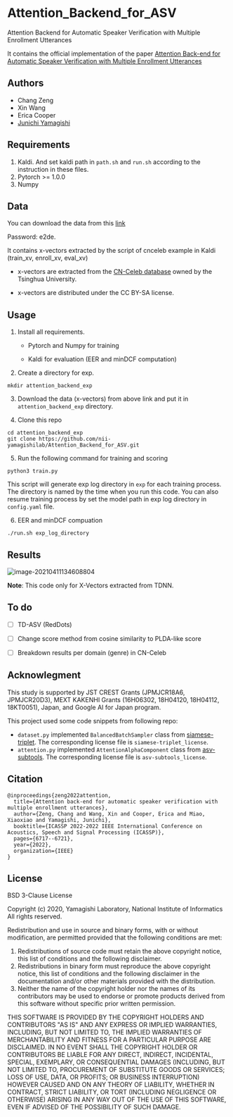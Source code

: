 # Attention_Backend_for_ASV
Attention Backend for Automatic Speaker Verification with Multiple Enrollment Utterances

It contains the official implementation of the paper [Attention Back-end for Automatic Speaker Verification with Multiple Enrollment Utterances](https://arxiv.org/abs/2104.01541)

## Authors

- Chang Zeng
- Xin Wang
- Erica Cooper
- [Junichi Yamagishi](https://nii-yamagishilab.github.io/)

## Requirements

1. Kaldi. And set kaldi path in `path.sh` and `run.sh` according to the instruction in these files.
2. Pytorch >= 1.0.0
3. Numpy

## Data

You can download the data from this [link](https://dubox.com/s/1m8n3h7zP4lr1UA64aFYPfQ)

Password: e2de.

It contains x-vectors extracted by the script of cnceleb example in Kaldi (train_xv, enroll_xv, eval_xv)

- x-vectors are extracted from the [CN-Celeb database](http://www.openslr.org/82/) owned by the Tsinghua University.

- x-vectors are distributed under the CC BY-SA license.

## Usage

1. Install all requirements.

    - Pytorch and Numpy for training

    - Kaldi for evaluation (EER and minDCF computation)

2. Create a directory for exp.

```
mkdir attention_backend_exp
```

3. Download the data (x-vectors) from above link and put it in `attention_backend_exp` directory.

4. Clone this repo 

```
cd attention_backend_exp
git clone https://github.com/nii-yamagishilab/Attention_Backend_for_ASV.git
```

5. Run the following command for training and scoring

```
python3 train.py
```

This script will generate exp log directory in `exp` for each training process. The directory is named by the time when you run this code. You can also resume training process by set the model path in exp log directory in `config.yaml` file.

6. EER and minDCF compuation

```
./run.sh exp_log_directory
```

## Results

![image-20210411134608804](https://i.loli.net/2021/04/11/hmEyBCFvSIbJ4Ro.png)

**Note**: This code only for X-Vectors extracted from TDNN.

## To do

- [ ] TD-ASV (RedDots)

- [ ] Change score method from cosine similarity to PLDA-like score

- [ ] Breakdown results per domain (genre) in CN-Celeb

## Acknowlegment

This study is supported by JST CREST Grants (JPMJCR18A6, JPMJCR20D3), MEXT KAKENHI Grants (16H06302, 18H04120, 18H04112, 18KT0051), Japan, and Google AI for Japan program.


This project used some code snippets from following repo:

- `dataset.py` implemented `BalancedBatchSampler` class from [siamese-triplet](https://github.com/adambielski/siamese-triplet). The corresponding license file is `siamese-triplet_license`.
- `attention.py` implemented `AttentionAlphaComponent` class from [asv-subtools](https://github.com/Snowdar/asv-subtools). The corresponding license file is `asv-subtools_license`.

## Citation

```
@inproceedings{zeng2022attention,
  title={Attention back-end for automatic speaker verification with multiple enrollment utterances},
  author={Zeng, Chang and Wang, Xin and Cooper, Erica and Miao, Xiaoxiao and Yamagishi, Junichi},
  booktitle={ICASSP 2022-2022 IEEE International Conference on Acoustics, Speech and Signal Processing (ICASSP)},
  pages={6717--6721},
  year={2022},
  organization={IEEE}
}
```

## License

BSD 3-Clause License

Copyright (c) 2020, Yamagishi Laboratory, National Institute of Informatics All rights reserved.

Redistribution and use in source and binary forms, with or without modification, are permitted provided that the following conditions are met:

1. Redistributions of source code must retain the above copyright notice, this list of conditions and the following disclaimer.
2. Redistributions in binary form must reproduce the above copyright notice, this list of conditions and the following disclaimer in the documentation and/or other materials provided with the distribution.
3. Neither the name of the copyright holder nor the names of its contributors may be used to endorse or promote products derived from this software without specific prior written permission.

THIS SOFTWARE IS PROVIDED BY THE COPYRIGHT HOLDERS AND CONTRIBUTORS "AS IS" AND ANY EXPRESS OR IMPLIED WARRANTIES, INCLUDING, BUT NOT LIMITED TO, THE IMPLIED WARRANTIES OF MERCHANTABILITY AND FITNESS FOR A PARTICULAR PURPOSE ARE DISCLAIMED. IN NO EVENT SHALL THE COPYRIGHT HOLDER OR CONTRIBUTORS BE LIABLE FOR ANY DIRECT, INDIRECT, INCIDENTAL, SPECIAL, EXEMPLARY, OR CONSEQUENTIAL DAMAGES (INCLUDING, BUT NOT LIMITED TO, PROCUREMENT OF SUBSTITUTE GOODS OR SERVICES; LOSS OF USE, DATA, OR PROFITS; OR BUSINESS INTERRUPTION) HOWEVER CAUSED AND ON ANY THEORY OF LIABILITY, WHETHER IN CONTRACT, STRICT LIABILITY, OR TORT (INCLUDING NEGLIGENCE OR OTHERWISE) ARISING IN ANY WAY OUT OF THE USE OF THIS SOFTWARE, EVEN IF ADVISED OF THE POSSIBILITY OF SUCH DAMAGE.

